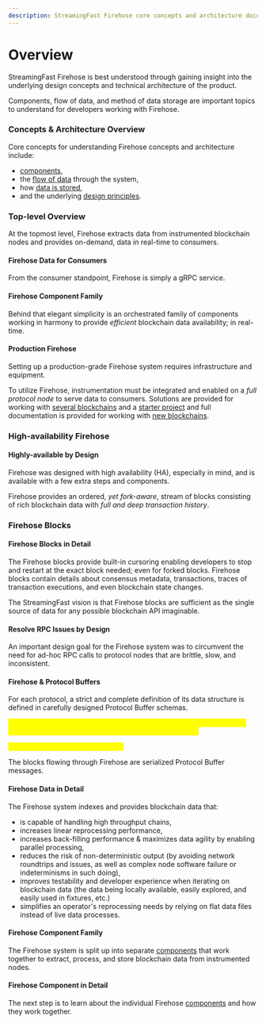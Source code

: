 ```yaml
---
description: StreamingFast Firehose core concepts and architecture documentation overview
---
```


# Overview

StreamingFast Firehose is best understood through gaining insight into the underlying design concepts and technical architecture of the product.

Components, flow of data, and method of data storage are important topics to understand for developers working with Firehose.


### Concepts & Architecture Overview

Core concepts for understanding Firehose concepts and architecture include:&#x20;

* [components](components.md),&#x20;
* the [flow of data](data-flow.md) through the system,&#x20;
* how [data is stored](data-storage.md),&#x20;
* and the underlying [design principles](design-principles.md).

### Top-level Overview

At the topmost level, Firehose extracts data from instrumented blockchain nodes and provides on-demand, data in real-time to consumers.

#### Firehose Data for Consumers

From the consumer standpoint, Firehose is simply a gRPC service.&#x20;

#### Firehose Component Family

Behind that elegant simplicity is an orchestrated family of components working in harmony to provide _efficient_ blockchain data availability; in real-time.

#### Production Firehose

Setting up a production-grade Firehose system requires infrastructure and equipment.

To utilize Firehose, instrumentation must be integrated and enabled on a _full protocol node_ to serve data to consumers. Solutions are provided for working with [several blockchains](../integrate/firehose-setup.md) and a [starter project](../integrate-new-chains/firehose-starter.md) and full documentation is provided for working with [new blockchains](../integrate-new-chains/).

### High-availability Firehose

#### Highly-available by Design

Firehose was designed with high availability (HA), especially in mind, and is available with a few extra steps and components.

Firehose provides an ordered, _yet fork-aware_, stream of blocks consisting of rich blockchain data with _full and deep transaction history_.&#x20;

### Firehose Blocks

#### Firehose Blocks in Detail

The Firehose blocks provide built-in cursoring enabling developers to stop and restart at the exact block needed; even for forked blocks. Firehose blocks contain details about consensus metadata, transactions, traces of transaction executions, and even blockchain state changes.

The StreamingFast vision is that Firehose blocks are sufficient as the single source of data for any possible blockchain API imaginable.&#x20;

#### Resolve RPC Issues by Design

An important design goal for the Firehose system was to circumvent the need for ad-hoc RPC calls to protocol nodes that are brittle, slow, and inconsistent.

#### Firehose & Protocol Buffers

For each protocol, a strict and complete definition of its data structure is defined in carefully designed Protocol Buffer schemas.&#x20;

<mark style="color:yellow;">\[LINK to Ethereum block models, and Solana block models, etc, etc.. or a pointer to our docs where we discuss those block models.</mark>

_<mark style="color:yellow;">**\[slm:] WHERE ARE THESE LINKS?**</mark>_<mark style="color:yellow;">]</mark>

The blocks flowing through Firehose are serialized Protocol Buffer messages.

#### Firehose Data in Detail

The Firehose system indexes and provides blockchain data that:

* is capable of handling high throughput chains,
* increases linear reprocessing performance,
* increases back-filling performance & maximizes data agility by enabling parallel processing,
* reduces the risk of non-deterministic output (by avoiding network roundtrips and issues, as well as complex node software failure or indeterminisms in such doing),
* improves testability and developer experience when iterating on blockchain data (the data being locally available, easily explored, and easily used in fixtures, etc.)
* simplifies an operator's reprocessing needs by relying on flat data files instead of live data processes.

#### Firehose Component Family

The Firehose system is split up into separate [components](components.md) that work together to extract, process, and store blockchain data from instrumented nodes.

#### Firehose Component in Detail

The next step is to learn about the individual Firehose [components](components.md) and how they work together.&#x20;
